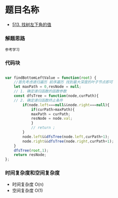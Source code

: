 # 题目名称

- [513. 找树左下角的值](https://leetcode-cn.com/problems/find-bottom-left-tree-value/)

### 解题思路
```
参考学习

```

### 代码块
```javascript

var findBottomLeftValue = function(root) {
    //首先考虑递归遍历 前序遍历 找到最大深度的叶子节点即可
    let maxPath = 0,resNode = null;
    // 1. 确定递归函数的函数参数
    const dfsTree = function(node,curPath){
    // 2. 确定递归函数终止条件
        if(node.left===null&&node.right===null){
            if(curPath>maxPath){
            maxPath = curPath;
            resNode = node.val;
            }
            // return ;
        }
        node.left&&dfsTree(node.left,curPath+1);
        node.right&&dfsTree(node.right,curPath+1);
    }
    dfsTree(root,1);
    return resNode;
};

```

### 时间复杂度和空间复杂度
- 时间复杂度 O(n)
- 空间复杂度 O(1)